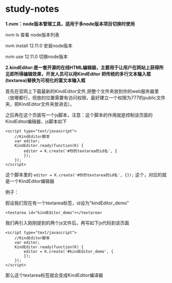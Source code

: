

# study-notes

**1.nvm：node版本管理工具，适用于多node版本项目切换时使用**

nvm ls 查看 node版本列表

nvm install 12.11.0 安装node版本

nvm use 12.11.0 切换node版本  

**2.kindEditor:是一套开源的在线HTML编辑器，主要用于让用户在网站上获得所见即所得编辑效果，开发人员可以用KindEditor 把传统的多行文本输入框(textarea)替换为可视化的富文本输入框**

首先在官网上下载最新的KindEditor文件,把整个文件夹放到你的web服务器里（放哪都行，但放的位置需要有访问权限，最好建立一个权限为777的public文件夹，把KindEditor文件夹放进去）。

之后再在这个页面写一个js脚本，注意：这个脚本的作用就是控制该页面的KindEditor编辑器，js脚本如下

```
<script type="text/javascript">
    //KindEditor脚本
    var editor;
    KindEditor.ready(function(K) {
        editor = K.create('#你的textarea的id名', {
        });
    });
</script>
```

这个脚本里的 `editor = K.create('#你的textarea的id名', {});` 这个，对应的就是一个KindEditor编辑器

例子：

假设我们现在有一个textarea标签，id设为"kindEditor_demo"

```
<textarea id="kindEditor_demo"></textarea>
```

我们再引入刚刚提到的两个js文件后，再写如下js代码到该页面

```
<script type="text/javascript">
    //KindEditor脚本
    var editor;
    KindEditor.ready(function(K) {
        editor = K.create('#kindEditor_demo', {
        });
    });
</script>
```


那么这个textarea标签就会变成KindEditor编译器

